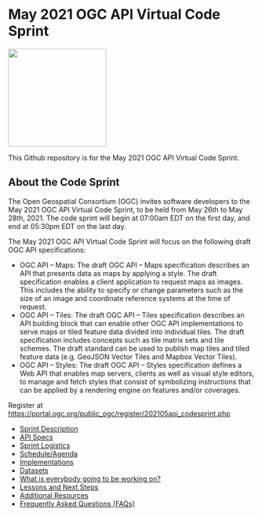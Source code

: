 # May 2021 OGC API Virtual Code Sprint

[<img src="http://www.opengeospatial.org/pub/www/files/OGC_Logo_2D_Blue_x_0_0.png" width="200"/>](https://www.opengeospatial.org)

This Github repository is for the May 2021 OGC API Virtual Code Sprint.


About the Code Sprint
----------------

The Open Geospatial Consortium (OGC) invites software developers to the May 2021 OGC API Virtual Code Sprint, to be held from May 26th to May 28th, 2021. The code sprint will begin at 07:00am EDT on the first day, and end at 05:30pm EDT on the last day.

The May 2021 OGC API Virtual Code Sprint will focus on the following draft OGC API specifications:

* OGC API – Maps: The draft OGC API – Maps specification describes an API that presents data as maps by applying a style. The draft specification enables a client application to request maps as images. This includes the ability to specify or change parameters such as the size of an image and coordinate reference systems at the time of request.
* OGC API – Tiles: The draft OGC API – Tiles specification describes an API building block that can enable other OGC API implementations to serve maps or tiled feature data divided into individual tiles. The draft specification includes concepts such as tile matrix sets and tile schemes. The draft standard can be used to publish map tiles and tiled feature data (e.g. GeoJSON Vector Tiles and Mapbox Vector Tiles).
* OGC API – Styles: The draft OGC API – Styles specification defines a Web API that enables map servers, clients as well as visual style editors, to manage and fetch styles that consist of symbolizing instructions that can be applied by a rendering engine on features and/or coverages.

Register at https://portal.ogc.org/public_ogc/register/202105api_codesprint.php


* [Sprint Description](./about.adoc)
* [API Specs](./specs.adoc)
* [Sprint Logistics](./logistics.adoc)
* [Schedule/Agenda](./agenda.adoc)
* [Implementations](./implementations.adoc)
* [Datasets](./Shared_Datasets/README.md)
* [What is everybody going to be working on?](https://github.com/opengeospatial/OGC-API-Sprint-September-2020/issues/1)
* [Lessons and Next Steps](./lessonsAndNextSteps.adoc)
* [Additional Resources](./additionalResources.adoc)
* [Frequently Asked Questions (FAQs)](./FAQ.adoc)

